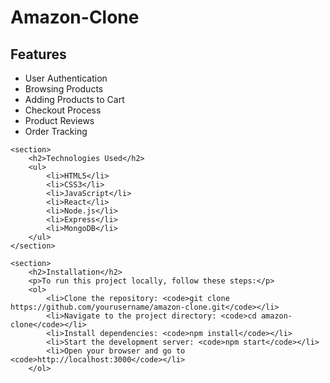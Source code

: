 # Amazon-Clone

<h2>Features</h2>
        <ul>
            <li>User Authentication</li>
            <li>Browsing Products</li>
            <li>Adding Products to Cart</li>
            <li>Checkout Process</li>
            <li>Product Reviews</li>
            <li>Order Tracking</li>
        </ul>
    </section>

    <section>
        <h2>Technologies Used</h2>
        <ul>
            <li>HTML5</li>
            <li>CSS3</li>
            <li>JavaScript</li>
            <li>React</li>
            <li>Node.js</li>
            <li>Express</li>
            <li>MongoDB</li>
        </ul>
    </section>

    <section>
        <h2>Installation</h2>
        <p>To run this project locally, follow these steps:</p>
        <ol>
            <li>Clone the repository: <code>git clone https://github.com/yourusername/amazon-clone.git</code></li>
            <li>Navigate to the project directory: <code>cd amazon-clone</code></li>
            <li>Install dependencies: <code>npm install</code></li>
            <li>Start the development server: <code>npm start</code></li>
            <li>Open your browser and go to <code>http://localhost:3000</code></li>
        </ol>
